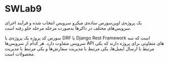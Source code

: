 # SWLab9

یک پروژه‌ی اوپن‌سورس ساده‌ی میکرو سرویس انتخاب شده و فرآیند اجرای سرویس‌های مختلف در داکرها به‌صورت مرحله مرحله جلو رفته است.

سورس کد پروژه یک پروژه‌ی با DRF یا Django Rest Framework است که سه سرویس متفاوت دارد. هر کدام از سرویس‌ها API های متفاوتی برای پروژه دارند که یکی مرتبط با ارسال ایمیل‌ها، یکی مرتبط با مدیریت سفارش‌ها و یکی مرتبط با مدیریت محصولات است. 